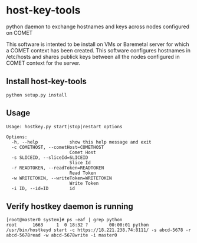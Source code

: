 # host-key-tools
python daemon to exchange hostnames and keys across nodes configured on COMET

This software is intented to be install on VMs or Baremetal server for which a COMET context has been created.
This software configures hostnames in /etc/hosts and shares publick keys between all the nodes configured in COMET context for the server.

## Install host-key-tools
```
python setup.py install
```

## Usage
```
Usage: hostkey.py start|stop|restart options

Options:
  -h, --help            show this help message and exit
  -c COMETHOST, --cometHost=COMETHOST
                        Comet Host
  -s SLICEID, --sliceId=SLICEID
                        Slice Id
  -r READTOKEN, --readToken=READTOKEN
                        Read Token
  -w WRITETOKEN, --writeToken=WRITETOKEN
                        Write Token
  -i ID, --id=ID        id
```

## Verify hostkey daemon is running
```
[root@master0 system]# ps -eaf | grep python
root      1663     1  0 18:32 ?        00:00:01 python /usr/bin/hostkeyd start -c https://18.221.238.74:8111/ -s abcd-5678 -r abcd-5678read -w abcd-5678write -i master0
```

